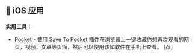 ## :beginner: ​iOS 应用



**实用工具：**

- [Pocket](<https://getpocket.com/add/?ep=1>) - 使用 Save To Pocket 插件在浏览器上一键收藏你想再次观看的网页，视频，文章等页面，然后可以使用该如软件在手机上查看。  [荐]


